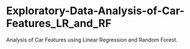 # Exploratory-Data-Analysis-of-Car-Features_LR_and_RF
Analysis of Car Features using Linear Regression and Random Forest.
